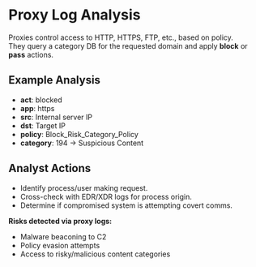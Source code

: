 # Proxy Log Analysis

Proxies control access to HTTP, HTTPS, FTP, etc., based on policy.  
They query a category DB for the requested domain and apply **block** or **pass** actions.

## Example Analysis
- **act**: blocked
- **app**: https
- **src**: Internal server IP
- **dst**: Target IP
- **policy**: Block_Risk_Category_Policy
- **category**: 194 → Suspicious Content

## Analyst Actions
- Identify process/user making request.
- Cross-check with EDR/XDR logs for process origin.
- Determine if compromised system is attempting covert comms.

**Risks detected via proxy logs:**
- Malware beaconing to C2
- Policy evasion attempts
- Access to risky/malicious content categories
